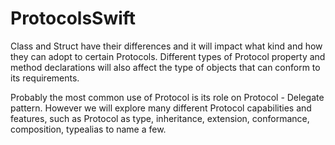 # ProtocolsSwift
Class and Struct have their differences and it will impact what kind and how they can adopt to certain Protocols.  Different types of Protocol property and method declarations will also affect the type of objects that can conform to its requirements.  

Probably the most common use of Protocol is its role on Protocol - Delegate pattern. However we will explore many different Protocol capabilities and features, such as Protocol as type, inheritance, extension, conformance, composition, typealias to name a few.  

